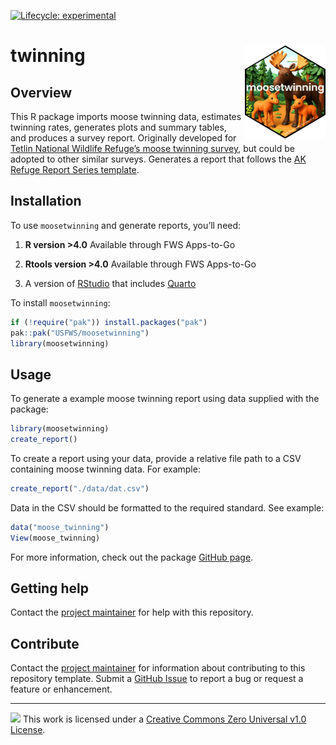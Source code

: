 
<!-- badges: start -->

<a href="https://lifecycle.r-lib.org/articles/stages.html#experimental"
data-fig-alt="Lifecycle is experimental"><img
src="https://img.shields.io/badge/lifecycle-experimental-orange.svg"
alt="Lifecycle: experimental" /></a> <!-- badges: end -->

# twinning <a href="https://github.com/USFWS/moosetwinning"><img src="man/figures/logo.png" align="right" height="150" style="float:right; height:150px;" alt="moosetwinning github repository"/></a>

## Overview

This R package imports moose twinning data, estimates twinning rates,
generates plots and summary tables, and produces a survey report.
Originally developed for [Tetlin National Wildlife Refuge’s moose
twinning
survey](https://iris.fws.gov/APPS/ServCat/Reference/Profile/145850), but
could be adopted to other similar surveys. Generates a report that
follows the [AK Refuge Report Series
template](https://github.com/USFWS/akrreport).

## Installation

To use `moosetwinning` and generate reports, you’ll need:

1.  **R version \>4.0** Available through FWS Apps-to-Go

2.  **Rtools version \>4.0** Available through FWS Apps-to-Go

3.  A version of [RStudio](https://posit.co/download/rstudio-desktop/)
    that includes [Quarto](https://quarto.org/)

To install `moosetwinning`:

``` r
if (!require("pak")) install.packages("pak")  
pak::pak("USFWS/moosetwinning")  
library(moosetwinning)
```

## Usage

To generate a example moose twinning report using data supplied with the
package:

``` r
library(moosetwinning)
create_report()
```

To create a report using your data, provide a relative file path to a
CSV containing moose twinning data. For example:

``` r
create_report("./data/dat.csv")
```

Data in the CSV should be formatted to the required standard. See
example:

``` r
data("moose_twinning")
View(moose_twinning)
```

For more information, check out the package [GitHub
page](usfws.github.io/moosetwinning/).

## Getting help

Contact the [project maintainer](emailto:mccrea_cobb@fws.gov) for help
with this repository.

## Contribute

Contact the [project maintainer](emailto:mccrea_cobb@fws.gov) for
information about contributing to this repository template. Submit a
[GitHub Issue](https://github.com/USFWS/moosetwinning/issues) to report
a bug or request a feature or enhancement.

------------------------------------------------------------------------

<img src="https://i.creativecommons.org/l/zero/1.0/88x31.png"
data-fig-alt="Creative Commons Zero Universal v1.0 License" /> This work
is licensed under a [Creative Commons Zero Universal v1.0
License](https://creativecommons.org/publicdomain/zero/1.0/).

